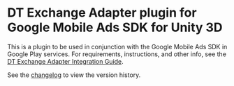 # DT Exchange Adapter plugin for Google Mobile Ads SDK for Unity 3D

This is a plugin to be used in conjunction with the Google Mobile Ads SDK in
Google Play services. For requirements, instructions, and other info, see the
[DT Exchange Adapter Integration Guide](https://developers.google.com/admob/unity/mediation/dt-exchange).

See the [changelog](https://developers.google.com/admob/unity/mediation/dt-exchange#dt-exchange-unity-mediation-plugin-changelog)
to view the version history.
